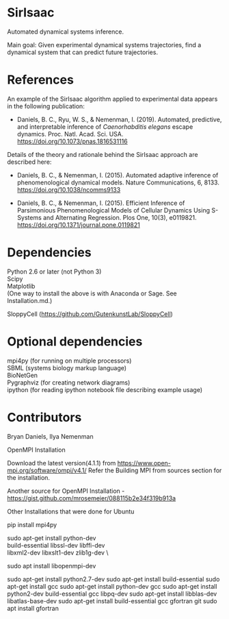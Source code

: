 SirIsaac
========

Automated dynamical systems inference.

Main goal:
Given experimental dynamical systems trajectories, find a dynamical system that can predict future trajectories.


References
==========

An example of the SirIsaac algorithm applied to experimental data appears in the following publication:

* Daniels, B. C., Ryu, W. S., & Nemenman, I. (2019).  Automated, predictive, and interpretable inference of _Caenorhabditis elegans_ escape dynamics.  Proc. Natl. Acad. Sci. USA.  
https://doi.org/10.1073/pnas.1816531116

Details of the theory and rationale behind the SirIsaac approach are described here:  

* Daniels, B. C., & Nemenman, I. (2015). Automated adaptive inference of phenomenological dynamical models. Nature Communications, 6, 8133.  
https://doi.org/10.1038/ncomms9133

* Daniels, B. C., & Nemenman, I. (2015). Efficient Inference of Parsimonious Phenomenological Models of Cellular Dynamics Using S-Systems and Alternating Regression. Plos One, 10(3), e0119821.  
https://doi.org/10.1371/journal.pone.0119821



Dependencies
============

Python 2.6 or later (not Python 3)  
Scipy  
Matplotlib  
(One way to install the above is with Anaconda or Sage.  See Installation.md.)

SloppyCell (https://github.com/GutenkunstLab/SloppyCell)  


Optional dependencies
=====================

mpi4py (for running on multiple processors)  
SBML (systems biology markup language)  
BioNetGen  
Pygraphviz (for creating network diagrams)  
ipython (for reading ipython notebook file describing example usage)  


Contributors
============

Bryan Daniels, Ilya Nemenman



OpenMPI Installation

Download the latest version(4.1.1) from https://www.open-mpi.org/software/ompi/v4.1/
Refer the Building MPI from sources section for the installation.

Another source for OpenMPI Installation - https://gist.github.com/mrosemeier/088115b2e34f319b913a

Other Installations that were done for Ubuntu

pip install mpi4py

sudo apt-get install python-dev  \
     build-essential libssl-dev libffi-dev \
     libxml2-dev libxslt1-dev zlib1g-dev \
     

sudo apt install libopenmpi-dev

sudo apt-get install python2.7-dev
sudo apt-get install build-essential
sudo apt-get install gcc
sudo apt-get install python-dev gcc
sudo apt-get install python2-dev build-essential gcc libpq-dev
sudo apt-get install libblas-dev libatlas-base-dev
sudo apt-get install build-essential gcc gfortran git
sudo apt install gfortran


